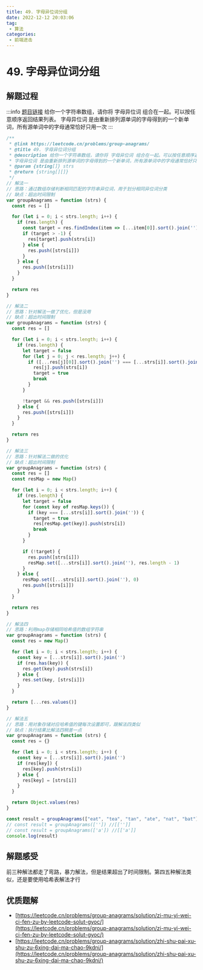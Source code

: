 ```yaml
---
title: 49. 字母异位词分组
date: 2022-12-12 20:03:06
tag:
 - 算法
categories:
 - 前端进击
---
```

# 49. 字母异位词分组
## 解题过程
:::info
[题目链接](https://leetcode.cn/problems/group-anagrams/)
给你一个字符串数组，请你将 字母异位词 组合在一起。可以按任意顺序返回结果列表。
字母异位词 是由重新排列源单词的字母得到的一个新单词，所有源单词中的字母通常恰好只用一次
:::
```javascript
/**
 * @link https://leetcode.cn/problems/group-anagrams/
 * @title 49. 字母异位词分组
 * @description 给你一个字符串数组，请你将 字母异位词 组合在一起。可以按任意顺序返回结果列表。
 * 字母异位词 是由重新排列源单词的字母得到的一个新单词，所有源单词中的字母通常恰好只用一次
 * @param {string[]} strs
 * @return {string[][]}
 */
// 解法一
// 思路：通过数组存储判断相同匹配的字符串异位词，用于划分相同异位词分类
// 缺点：超出时间限制
var groupAnagrams = function (strs) {
  const res = []

  for (let i = 0; i < strs.length; i++) {
    if (res.length) {
      const target = res.findIndex(item => [...item[0]].sort().join('') === [...strs[i]].sort().join(''))
      if (target > -1) {
        res[target].push(strs[i])
      } else {
        res.push([strs[i]])
      }
    } else {
      res.push([strs[i]])
    }
  }

  return res
}

// 解法二
// 思路：针对解法一做了优化，但是没用
// 缺点：超出时间限制
var groupAnagrams = function (strs) {
  const res = []

  for (let i = 0; i < strs.length; i++) {
    if (res.length) {
      let target = false
      for (let j = 0; j < res.length; j++) {
        if ([...res[j][0]].sort().join('') === [...strs[i]].sort().join('')) {
          res[j].push(strs[i])
          target = true
          break
        }
      }

      !target && res.push([strs[i]])
    } else {
      res.push([strs[i]])
    }
  }

  return res
}

// 解法三
// 思路：针对解法二做的优化
// 缺点：超出时间限制
var groupAnagrams = function (strs) {
  const res = []
  const resMap = new Map()

  for (let i = 0; i < strs.length; i++) {
    if (res.length) {
      let target = false
      for (const key of resMap.keys()) {
        if (key === [...strs[i]].sort().join('')) {
          target = true
          res[resMap.get(key)].push(strs[i])
          break
        }
      }

      if (!target) {
        res.push([strs[i]])
        resMap.set([...strs[i]].sort().join(''), res.length - 1)
      }
    } else {
      resMap.set([...strs[i]].sort().join(''), 0)
      res.push([strs[i]])
    }
  }

  return res
}

// 解法四
// 思路：利用map存储相同哈希值的数组字符串
var groupAnagrams = function (strs) {
  const res = new Map()

  for (let i = 0; i < strs.length; i++) {
    const key = [...strs[i]].sort().join('')
    if (res.has(key)) {
      res.get(key).push(strs[i])
    } else {
      res.set(key, [strs[i]])
    }
  }

  return [...res.values()]
}

// 解法五
// 思路：用对象存储对应哈希值的键每次设置即可，跟解法四类似
// 缺点：执行结果比解法四稍差一点
var groupAnagrams = function (strs) {
  const res = {}

  for (let i = 0; i < strs.length; i++) {
    const key = [...strs[i]].sort().join('')
    if (res[key]) {
      res[key].push(strs[i])
    } else {
      res[key] = [strs[i]]
    }
  }

  return Object.values(res)
}

const result = groupAnagrams(["eat", "tea", "tan", "ate", "nat", "bat"]) // [["bat"],["nat","tan"],["ate","eat","tea"]]
// const result = groupAnagrams(['']) //[['']]
// const result = groupAnagrams(['a']) //[['a']]
console.log(result)
```
## 解题感受
前三种解法都走了弯路，暴力解法，但是结果超出了时间限制。第四五种解法类似，还是要使用哈希表解法才行
## 优质题解

- [https://leetcode.cn/problems/group-anagrams/solution/zi-mu-yi-wei-ci-fen-zu-by-leetcode-solut-gyoc/](https://leetcode.cn/problems/group-anagrams/solution/zi-mu-yi-wei-ci-fen-zu-by-leetcode-solut-gyoc/)
- [https://leetcode.cn/problems/group-anagrams/solution/zhi-shu-pai-xu-shu-zu-6xing-dai-ma-chao-9kdni/](https://leetcode.cn/problems/group-anagrams/solution/zhi-shu-pai-xu-shu-zu-6xing-dai-ma-chao-9kdni/)

